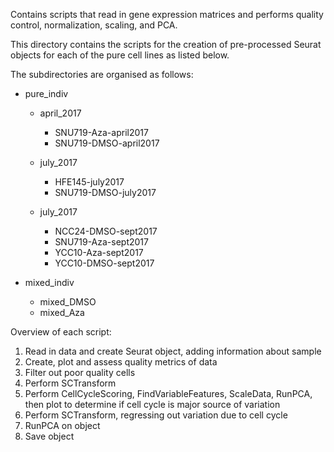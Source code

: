 Contains scripts that read in gene expression matrices and performs quality control, normalization, scaling, and PCA. 

This directory contains the scripts for the creation of pre-processed Seurat
objects for each of the pure cell lines as listed below.

The subdirectories are organised as follows:
* pure_indiv
  * april_2017
    * SNU719-Aza-april2017
    * SNU719-DMSO-april2017

  * july_2017
    * HFE145-july2017
    * SNU719-DMSO-july2017

  * july_2017
    * NCC24-DMSO-sept2017
    * SNU719-Aza-sept2017
    * YCC10-Aza-sept2017
    * YCC10-DMSO-sept2017
    
* mixed_indiv
  * mixed_DMSO
  * mixed_Aza
  
Overview of each script:
1. Read in data and create Seurat object, adding information about sample
2. Create, plot and assess quality metrics of data 
3. Filter out poor quality cells
4. Perform SCTransform
5. Perform CellCycleScoring, FindVariableFeatures, ScaleData, RunPCA, then plot to determine if cell cycle is major source of variation
6. Perform SCTransform, regressing out variation due to cell cycle 
7. RunPCA on object
8. Save object
